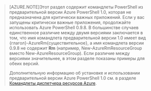 > [AZURE.NOTE]Этот раздел содержит командлеты PowerShell из предварительной версии Azure PowerShell 1.0, которая не предназначена для критически важных приложений. Если у вас запущены критически важные приложения, продолжайте использовать Azure PowerShell 0.9.8. В большинстве случаев единственное различие между двумя версиями заключается в том, что имя командлета предварительной версии 1.0 имеет вид {глагол}-AzureRm{существительное}, а имя командлета версии 0.9.8 не содержит **Rm** (например, New-AzureRmResourceGroup вместо New-AzureResourceGroup). Если различие между версиями значительнее, в этом разделе показаны примеры для обеих версий.
>
> Дополнительную информацию об установке и использовании предварительной версии Azure PowerShell 1.0 см. в разделе [Командлеты диспетчера ресурсов Azure](https://msdn.microsoft.com/library/mt125356.aspx).

<!---HONumber=Oct15_HO3-->